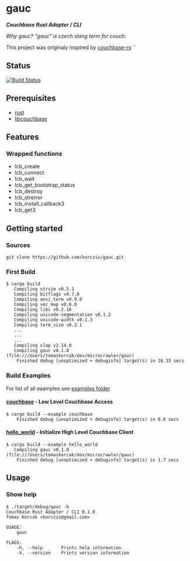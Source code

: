 # gauc

***Couchbase Rust Adapter / CLI***

*Why gauc? "gauc" is czech slang term for couch.*

This project was originaly inspired by [couchbase-rs](https://github.com/daschl/couchbase-rs)
``
## Status

[![Build Status](https://travis-ci.org/korczis/gauc.svg?branch=master)](https://travis-ci.org/korczis/gauc)

## Prerequisites

- [rust](https://www.rust-lang.org/en-US/)
- [libcouchbase](https://github.com/couchbase/libcouchbase)

## Features

### Wrapped functions

- lcb_create
- lcb_connect
- lcb_wait
- lcb_get_bootstrap_status
- lcb_destroy
- lcb_strerror
- lcb_install_callback3
- lcb_get3

## Getting started

### Sources

```
git clone https://github.com/korczis/gauc.git
```

### First Build

```
$ cargo build
   Compiling strsim v0.5.1
   Compiling bitflags v0.7.0
   Compiling ansi_term v0.9.0
   Compiling vec_map v0.6.0
   Compiling libc v0.2.16
   Compiling unicode-segmentation v0.1.2
   Compiling unicode-width v0.1.3
   Compiling term_size v0.2.1
   ...
   ...
   ...
   Compiling clap v2.14.0
   Compiling gauc v0.1.0 (file:///Users/tomaskorcak/dev/microcrawler/gauc)
    Finished debug [unoptimized + debuginfo] target(s) in 16.33 secs
```

### Build Examples

For list of all examples see [examples folder](https://github.com/korczis/gauc/tree/master/examples)

#### [couchbase](https://github.com/korczis/gauc/blob/master/examples/couchbase.rs) - Low Level Couchbase Access

```
$ cargo build --example couchbase
    Finished debug [unoptimized + debuginfo] target(s) in 0.0 secs
```

#### [hello_world](https://github.com/korczis/gauc/blob/master/examples/hello_world.rs) - Initialize High Level Couchbase Client

```
$ cargo build --example hello_world
   Compiling gauc v0.1.0 (file:///Users/tomaskorcak/dev/microcrawler/gauc)
    Finished debug [unoptimized + debuginfo] target(s) in 1.7 secs
```

## Usage

### Show help

```
$ ./target/debug/gauc -h
Couchbase Rust Adapter / CLI 0.1.0
Tomas Korcak <korczis@gmail.com>

USAGE:
    gauc

FLAGS:
    -h, --help       Prints help information
    -V, --version    Prints version information
```
